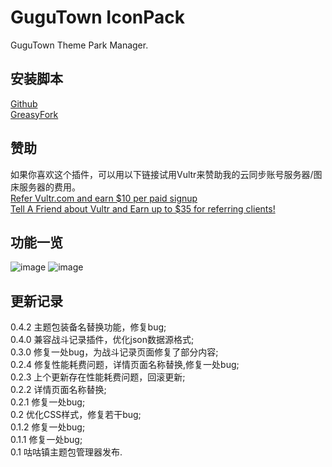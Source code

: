 # GuguTown IconPack
GuguTown Theme Park Manager.   

## 安装脚本  
[Github](https://github.com/HazukiKaguya/GuguTown_IconPack/raw/main/GuguTown_IconPack.user.js)  
[GreasyFork](https://greasyfork.org/scripts/450204)  

## 赞助  
如果你喜欢这个插件，可以用以下链接试用Vultr来赞助我的云同步账号服务器/图床服务器的费用。  
[Refer Vultr.com and earn $10 per paid signup](https://www.vultr.com/?ref=7365869)  
[Tell A Friend about Vultr and Earn up to $35 for referring clients!](https://www.vultr.com/?ref=9023177-8H)  

## 功能一览

![image](https://user-images.githubusercontent.com/35645329/186827419-1dceabc5-3683-4bca-90f8-b21448b8149d.png) ![image](https://user-images.githubusercontent.com/35645329/186827478-87e1f2c5-cbe0-4707-a76b-f4af5f39d57d.png)

## 更新记录
0.4.2 主题包装备名替换功能，修复bug;   
0.4.0 兼容战斗记录插件，优化json数据源格式;   
0.3.0 修复一处bug，为战斗记录页面修复了部分内容;   
0.2.4 修复性能耗费问题，详情页面名称替换,修复一处bug;   
0.2.3 上个更新存在性能耗费问题，回滚更新;   
0.2.2 详情页面名称替换;   
0.2.1 修复一处bug;   
0.2   优化CSS样式，修复若干bug;   
0.1.2 修复一处bug;   
0.1.1 修复一处bug;   
0.1   咕咕镇主题包管理器发布.
